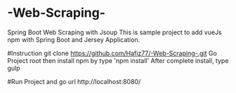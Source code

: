 # -Web-Scraping-
Spring Boot Web Scraping with Jsoup
This is sample project to add vueJs npm with Spring Boot and Jersey Application.

#Instruction
git clone https://github.com/Hafiz77/-Web-Scraping-.git
Go Project root then install npm by type 'npm install'
After complete install, type gulp

#Run Project and go url http://localhost:8080/
